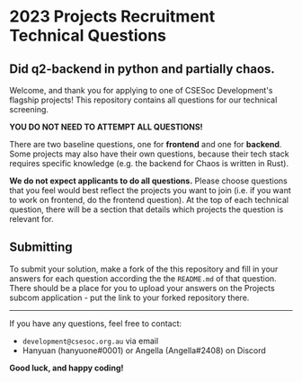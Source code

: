 # 2023 Projects Recruitment Technical Questions

## Did q2-backend in python and partially chaos.


Welcome, and thank you for applying to one of CSESoc Development's flagship projects!
This repository contains all questions for our technical screening.

**YOU DO NOT NEED TO ATTEMPT ALL QUESTIONS!**

There are two baseline questions, one for **frontend** and one for **backend**. Some projects
may also have their own questions, because their tech stack requires specific knowledge
(e.g. the backend for Chaos is written in Rust).

**We do not expect applicants to do all questions.** Please choose questions that you
feel would best reflect the projects you want to join (i.e. if you want to work on
frontend, do the frontend question). At the top of each technical question, there
will be a section that details which projects the question is relevant for.

## Submitting

To submit your solution, make a fork of the this repository and fill in your answers
for each question according the the `README.md` of that question. There should be a
place for you to upload your answers on the Projects subcom application - put the link
to your forked repository there.

---

If you have any questions, feel free to contact:

- `development@csesoc.org.au` via email
- Hanyuan (hanyuone#0001) or Angella (Angella#2408) on Discord

**Good luck, and happy coding!**
